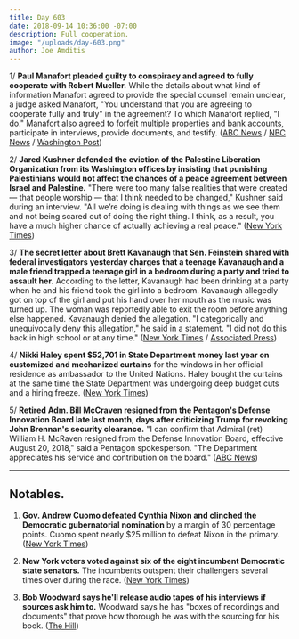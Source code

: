 ```yaml
---
title: Day 603
date: 2018-09-14 10:36:00 -07:00
description: Full cooperation.
image: "/uploads/day-603.png"
author: Joe Amditis
---
```


1/ **Paul Manafort pleaded guilty to conspiracy and agreed to fully cooperate with Robert Mueller.** While the details about what kind of information Manafort agreed to provide the special counsel remain unclear, a judge asked Manafort, "You understand that you are agreeing to cooperate fully and truly" in the agreement? To which Manafort replied, "I do." Manafort also agreed to forfeit multiple properties and bank accounts, participate in interviews, provide documents, and testify. ([ABC News](https://abcnews.go.com/Politics/paul-manafort-plead-guilty-forfeit-assets-special-counsel/story?id=57823235) / [NBC News](https://www.nbcnews.com/politics/politics-news/paul-manafort-pleads-guilty-mueller-probe-n909576) / [Washington Post](https://www.washingtonpost.com/world/national-security/manafort-plans-to-plead-guilty-to-second-set-of-charges/2018/09/14/a1541068-b5c9-11e8-a7b5-adaaa5b2a57f_story.html?utm_term=.b488b63dce33))

2/ **Jared Kushner defended the eviction of the Palestine Liberation Organization from its Washington offices by insisting that punishing Palestinians would not affect the chances of a peace agreement between Israel and Palestine.** "There were too many false realities that were created — that people worship — that I think needed to be changed," Kushner said during an interview. "All we’re doing is dealing with things as we see them and not being scared out of doing the right thing. I think, as a result, you have a much higher chance of actually achieving a real peace." ([New York Times](https://www.nytimes.com/2018/09/13/world/middleeast/kushner-palestinians-israel.html))

3/ **The secret letter about Brett Kavanaugh that Sen. Feinstein shared with federal investigators yesterday charges that a teenage Kavanaugh and a male friend trapped a teenage girl in a bedroom during a party and tried to assault her.** According to the letter, Kavanaugh had been drinking at a party when he and his friend took the girl into a bedroom. Kavanaugh allegedly got on top of the girl and put his hand over her mouth as the music was turned up. The woman was reportedly able to exit the room before anything else happened. Kavanaugh denied the allegation. "I categorically and unequivocally deny this allegation," he said in a statement. "I did not do this back in high school or at any time." ([New York Times](https://www.nytimes.com/2018/09/14/us/politics/kavanaugh-assault-allegation-letter.html) / [Associated Press](https://apnews.com/ee8c3ce45bd5427a8830c6eb6ff42e1f))

4/ **Nikki Haley spent $52,701 in State Department money last year on customized and mechanized curtains** for the windows in her official residence as ambassador to the United Nations. Haley bought the curtains at the same time the State Department was undergoing deep budget cuts and a hiring freeze. ([New York Times](https://www.nytimes.com/2018/09/13/us/politics/nikki-haley-curtains.html))

5/ **Retired Adm. Bill McCraven resigned from the Pentagon's Defense Innovation Board late last month, days after criticizing Trump for revoking John Brennan's security clearance.** "I can confirm that Admiral (ret) William H. McRaven resigned from the Defense Innovation Board, effective August 20, 2018," said a Pentagon spokesperson. "The Department appreciates his service and contribution on the board." ([ABC News](https://abcnews.go.com/Politics/bin-laden-raid-commander-resigns-pentagon-board-criticizing/story?id=57817765))

---

## Notables.

1. **Gov. Andrew Cuomo defeated Cynthia Nixon and clinched the Democratic gubernatorial nomination** by a margin of 30 percentage points. Cuomo spent nearly $25 million to defeat Nixon in the primary. ([New York Times](https://www.nytimes.com/2018/09/13/nyregion/andrew-cuomo-cynthia-nixon-wins-governors-race.html))

2. **New York voters voted against six of the eight incumbent Democratic state senators.** The incumbents outspent their challengers several times over during the race. ([New York Times](https://www.nytimes.com/2018/09/13/nyregion/state-senate-election-results-idc-klein.html))

3. **Bob Woodward says he'll release audio tapes of his interviews if sources ask him to.** Woodward says he has "boxes of recordings and documents" that prove how thorough he was with the sourcing for his book. ([The Hill](http://thehill.com/homenews/media/406682-woodward-ill-release-tapes-of-book-interviews-if-source-asks-me-to))